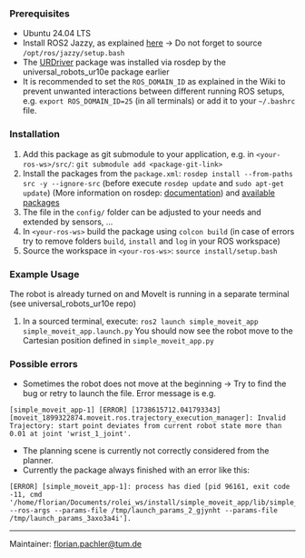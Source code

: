 ### Prerequisites
- Ubuntu 24.04 LTS
- Install ROS2 Jazzy, as explained [here](https://docs.ros.org/en/jazzy/Installation/Ubuntu-Install-Debs.html) -> Do not forget to source `/opt/ros/jazzy/setup.bash`
- The [URDriver](https://github.com/UniversalRobots/Universal_Robots_ROS2_Driver?tab=readme-ov-file) package was installed via rosdep by the universal_robots_ur10e package earlier
- It is recommended to set the `ROS_DOMAIN_ID` as explained in the Wiki to prevent unwanted interactions between different running ROS setups, e.g. `export ROS_DOMAIN_ID=25` (in all terminals) or add it to your `~/.bashrc` file.

### Installation
1. Add this package as git submodule to your application, e.g. in `<your-ros-ws>/src/`: `git submodule add <package-git-link>`
2. Install the packages from the `package.xml`: `rosdep install --from-paths src -y --ignore-src` (before execute `rosdep update` and `sudo apt-get update`)
(More information on rosdep: [documentation](https://docs.ros.org/en/jazzy/Tutorials/Intermediate/Rosdep.html)) and [available packages](https://github.com/ros/rosdistro/blob/master/jazzy/distribution.yaml)
3. The file in the `config/` folder can be adjusted to your needs and extended by sensors, ...
4. In `<your-ros-ws>` build the package using `colcon build` (in case of errors try to remove folders `build`, `install` and `log` in your ROS workspace)
5. Source the workspace in `<your-ros-ws>`: `source install/setup.bash`

### Example Usage
The robot is already turned on and MoveIt is running in a separate terminal (see universal_robots_ur10e repo)
1. In a sourced terminal, execute: `ros2 launch simple_moveit_app simple_moveit_app.launch.py`
You should now see the robot move to the Cartesian position defined in `simple_moveit_app.py`

### Possible errors
- Sometimes the robot does not move at the beginning -> Try to find the bug or retry to launch the file. Error message is e.g.
```
[simple_moveit_app-1] [ERROR] [1738615712.041793343] [moveit_1899322874.moveit.ros.trajectory_execution_manager]: Invalid Trajectory: start point deviates from current robot state more than 0.01 at joint 'wrist_1_joint'.
```
- The planning scene is currently not correctly considered from the planner.
- Currently the package always finished with an error like this:
```
[ERROR] [simple_moveit_app-1]: process has died [pid 96161, exit code -11, cmd '/home/florian/Documents/rolei_ws/install/simple_moveit_app/lib/simple_moveit_app/simple_moveit_app --ros-args --params-file /tmp/launch_params_2_gjynht --params-file /tmp/launch_params_3axo3a4i'].
```

---
Maintainer: florian.pachler@tum.de
